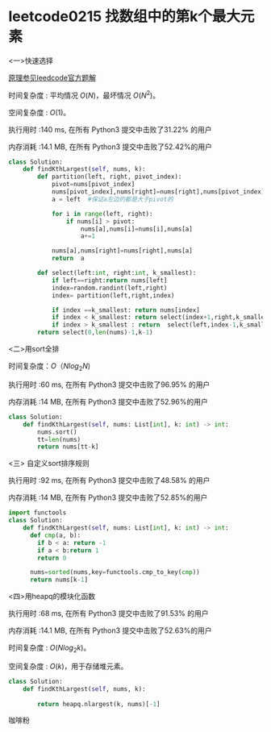 # leetcode0215 找数组中的第k个最大元素

<一>快速选择

[原理参见leedcode官方题解](https://leetcode-cn.com/problems/kth-largest-element-in-an-array/solution/shu-zu-zhong-de-di-kge-zui-da-yuan-su-by-leetcode/)

时间复杂度 : 平均情况 $O(N)$，最坏情况 $O(N^2)$。

空间复杂度 : $O(1)$。

执行用时 :140 ms, 在所有 Python3 提交中击败了31.22% 的用户

内存消耗 :14.1 MB, 在所有 Python3 提交中击败了52.42%的用户

```python
class Solution:
    def findKthLargest(self, nums, k):
        def partition(left, right, pivot_index):
            pivot=nums[pivot_index]
            nums[pivot_index],nums[right]=nums[right],nums[pivot_index]
            a = left  #保证a左边的都是大于pivot的

            for i in range(left, right):
                if nums[i] > pivot:
                    nums[a],nums[i]=nums[i],nums[a]
                    a+=1

            nums[a],nums[right]=nums[right],nums[a]
            return  a

        def select(left:int, right:int, k_smallest):
            if left==right:return nums[left]
            index=random.randint(left,right)
            index= partition(left,right,index)

            if index ==k_smallest: return nums[index]
            if index < k_smallest: return select(index+1,right,k_smallest)
            if index > k_smallest : return  select(left,index-1,k_smallest)
        return select(0,len(nums)-1,k-1)


```



<二>用sort全排

时间复杂度：$O（ N log_2 N)$

执行用时 :60 ms, 在所有 Python3 提交中击败了96.95% 的用户

内存消耗 :14 MB, 在所有 Python3 提交中击败了52.96%的用户

```python
class Solution:
    def findKthLargest(self, nums: List[int], k: int) -> int:
        nums.sort()
        tt=len(nums)
        return nums[tt-k]
```

<三> 自定义sort排序规则

执行用时 :92 ms, 在所有 Python3 提交中击败了48.58% 的用户

内存消耗 :14 MB, 在所有 Python3 提交中击败了52.85%的用户

```python
import functools
class Solution:
    def findKthLargest(self, nums: List[int], k: int) -> int:
      def cmp(a, b):
        if b < a: return -1
        if a < b:return 1
        return 0

      nums=sorted(nums,key=functools.cmp_to_key(cmp))
      return nums[k-1]
```

<四>用heapq的模块化函数

执行用时 :68 ms, 在所有 Python3 提交中击败了91.53% 的用户

内存消耗 :14.1 MB, 在所有 Python3 提交中击败了52.63%的用户

时间复杂度 : $O(Nlog_2⁡k)$。

空间复杂度 : $O(k)$，用于存储堆元素。

```python
class Solution:
    def findKthLargest(self, nums, k):
        
        return heapq.nlargest(k, nums)[-1]

```

咖啡粉